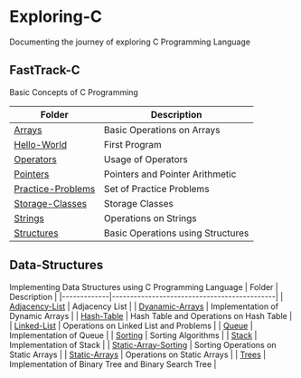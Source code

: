# Exploring-C
Documenting the journey of exploring C Programming Language

## FastTrack-C 
Basic Concepts of C Programming

|    Folder   | Description                                 |
|-------------|---------------------------------------------|
| [Arrays](https://github.com/embedded-explorer/Exploring-C/tree/main/FastTrack-C/Arrays) | Basic Operations on Arrays |
| [Hello-World](https://github.com/embedded-explorer/Exploring-C/tree/main/FastTrack-C/Hello-World) | First Program |
| [Operators](https://github.com/embedded-explorer/Exploring-C/tree/main/FastTrack-C/Operators) | Usage of Operators |
| [Pointers](https://github.com/embedded-explorer/Exploring-C/tree/main/FastTrack-C/Pointers) | Pointers and Pointer Arithmetic |
| [Practice-Problems](https://github.com/embedded-explorer/Exploring-C/tree/main/FastTrack-C/Practice-Problems) | Set of Practice Problems |
| [Storage-Classes](https://github.com/embedded-explorer/Exploring-C/tree/main/FastTrack-C/Storage-Classes) | Storage Classes |
| [Strings](https://github.com/embedded-explorer/Exploring-C/tree/main/FastTrack-C/Strings) | Operations on Strings |
| [Structures](https://github.com/embedded-explorer/Exploring-C/tree/main/FastTrack-C/Structures) | Basic Operations using Structures |

## Data-Structures 
Implementing Data Structures using C Programming Language
|    Folder   | Description                                 |
|-------------|---------------------------------------------|
| [Adjacency-List](https://github.com/embedded-explorer/Exploring-C/tree/main/Data-Structures/Adjacency_List) | Adjacency List |
| [Dyanamic-Arrays](https://github.com/embedded-explorer/Exploring-C/tree/main/Data-Structures/Dynamic_Arrays) | Implementation of Dynamic Arrays |
| [Hash-Table](https://github.com/embedded-explorer/Exploring-C/tree/main/Data-Structures/Hash_Table) | Hash Table and Operations on Hash Table |
| [Linked-List](https://github.com/embedded-explorer/Exploring-C/tree/main/Data-Structures/Linked_List) | Operations on Linked List and Problems |
| [Queue](https://github.com/embedded-explorer/Exploring-C/tree/main/Data-Structures/Queue) | Implementation of Queue |
| [Sorting](https://github.com/embedded-explorer/Exploring-C/tree/main/Data-Structures/Sorting) | Sorting Algorithms |
| [Stack](https://github.com/embedded-explorer/Exploring-C/tree/main/Data-Structures/Stack) | Implementation of Stack |
| [Static-Array-Sorting](https://github.com/embedded-explorer/Exploring-C/tree/main/Data-Structures/Static_Array_Sorting) | Sorting Operations on Static Arrays |
| [Static-Arrays](https://github.com/embedded-explorer/Exploring-C/tree/main/Data-Structures/Static_Arrays) | Operations on Static Arrays |
| [Trees](https://github.com/embedded-explorer/Exploring-C/tree/main/Data-Structures/Trees) | Implementation of Binary Tree and Binary Search Tree |